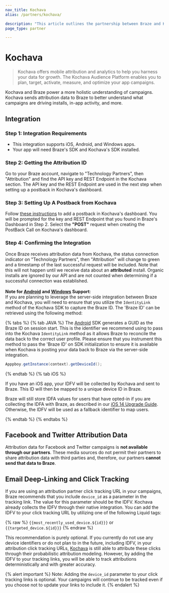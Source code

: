 ```yaml
---
nav_title: Kochava
alias: /partners/kochava/

description: "This article outlines the partnership between Braze and Kochava, which offers mobile attribution and analytics to help you harness your data for growth."
page_type: partner

---
```


# Kochava

> Kochava offers mobile attribution and analytics to help you harness your data for growth. The Kochava Audience Platform enables you to plan, target, activate, measure, and optimize your app campaigns.

Kochava and Braze power a more holistic understanding of campaigns. Kochava sends attribution data to Braze to better understand what campaigns are driving installs, in-app activity, and more.

## Integration

### Step 1: Integration Requirements

* This integration supports iOS, Android, and Windows apps.
* Your app will need Braze's SDK and Kochava's SDK installed.

### Step 2: Getting the Attribution ID

Go to your Braze account, navigate to "Technology Partners", then "Attribution" and find the API key and REST Endpoint in the Kochava section. The API key and the REST Endpoint are used in the next step when setting up a postback in Kochava's dashboard.

### Step 3: Setting Up A Postback from Kochava

Follow [these instructions][18] to add a postback in Kochava's dashboard. You will be prompted for the key and REST Endpoint that you found in Braze's Dashboard in Step 2. Select the __"POST"__ request when creating the PostBack Call on Kochava's dashboard.

### Step 4: Confirming the Integration

Once Braze receives attribution data from Kochava, the status connection indicator on "Technology Partners", then "Attribution" will change to green and a timestamp of the last successful request will be included. Note that this will not happen until we receive data about an __attributed__ install. Organic installs are ignored by our API and are not counted when determining if a successful connection was established.
<br><br>
__Note for [Android][29] and [Windows][30] Support__:<br>
If you are planning to leverage the server-side integration between Braze and Kochava, you will need to ensure that you utilize the `IdentityLink` method of the Kochava SDK to capture the Braze ID. The 'Braze ID' can be retrieved using the following method:

{% tabs %}
{% tab JAVA %}
The [Android](https://support.kochava.com/sdk-integration/sdk-kochavatracker-android/class-tracker?scrollto=marker_3) SDK generates a GUID as the Braze ID on session start. This is the identifier we recommend using to pass into the Kochava `IdentityLink` method as it allows Braze to reconcile the data back to the correct user profile. Please ensure that you instrument this method to pass the 'Braze ID' on SDK initialization to ensure it is available when Kochava is posting your data back to Braze via the server-side integration.

```java
Apppboy.getInstance(context).getDeviceId();
```
{% endtab %}
{% tab iOS %}

If you have an iOS app, your IDFV will be collected by Kochava and sent to Braze. This ID will then be mapped to a unique device ID in Braze.

Braze will still store IDFA values for users that have opted-in if you are collecting the IDFA with Braze, as described in our [iOS 14 Upgrade Guide]({{site.bnaseurl}}/developer_guide/platform_integration_guides/ios/ios_14/#idfa). Otherwise, the IDFV will be used as a fallback identifier to map users.

{% endtab %}
{% endtabs %}

## Facebook and Twitter Attribution Data

Attribution data for Facebook and Twitter campaigns is __not available through our partners__. These media sources do not permit their partners to share attribution data with third parties and, therefore, our partners __cannot send that data to Braze__.

## Email Deep-Linking and Click Tracking

If you are using an attribution partner click tracking URL in your campaigns, Braze recommends that you include `device_id` as a parameter in the tracking link. The value for this parameter should be the IDFV. Kochava already collects the IDFV through their native integration.
You can add the IDFV to your click tracking URL by utilizing one of the following Liquid tags:

{% raw %}
`{{most_recently_used_device.${id}}}` 
or 
`{{targeted_device.${id}}}`
{% endraw %}

This recommendation is purely optional. If you currently do not use any device identifiers or do not plan to in the future, including IDFV, in your attribution click tracking URLs, [Kochava](https://www.kochava.com/solving-for-attribution-on-ios-14-with-kochava/) is still able to attribute these clicks through their probabilistic attribution modeling.
However, by adding the IDFV to your tracking links, you will be able to track attributions deterministically and with greater accuracy. 

{% alert important %}
Note: Adding the `device_id` parameter to your click tracking links is optional. Your campaigns will continue to be tracked even if you choose not to update your links to include it.
{% endalert %}

[5]: #api-restrictions
[13]: {{site.baseurl}}/developer_guide/platform_integration_guides/ios/initial_sdk_setup/#optional-idfa-collection
[15]: https://docs.adjust.com/en/callbacks/ "Adjust Callbacks"
[16]: https://support.appsflyer.com/hc/en-us/articles/115001603343-AppsFlyer-Appboy-Integration "AppsFlyer Push API"
[17]: http://support.apsalar.com/customer/portal/articles/1503188-creating-and-managing-postbacks "Singular Postbacks"
[18]: https://support.kochava.com/campaign-management/create-a-kochava-certified-postback "Kochava Postbacks"
[19]: http://support.mobileapptracking.com/entries/22560357-Setting-Up-Postback-URLs "Tune Postbacks"
[20]: https://github.com/adjust/ios_sdk#9-implement-the-attribution-callback "Adjust SDK-to-SDK Integrations on iOS"
[21]: https://github.com/adjust/android_sdk#16-set-listener-for-attribution-changes "Adjust SDK-to-SDK Integrations on Android"
[22]: https://dev.branch.io/recipes/analytics_appboy/ "Branch Webhooks"
[29]: https://support.kochava.com/sdk-integration/sdk-kochavatracker-android/class-tracker?scrollto=marker_3
[30]: https://support.kochava.com/sdk-integration/windows-and-xbox-one-sdk-integration?scrollto=marker_8

